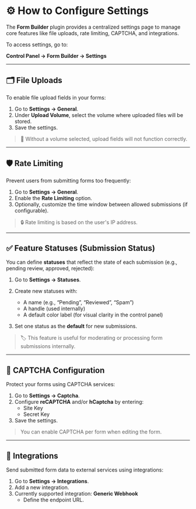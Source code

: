 # ⚙️ How to Configure Settings

The **Form Builder** plugin provides a centralized settings page to manage core features like file uploads, rate limiting, CAPTCHA, and integrations.

To access settings, go to:

**Control Panel → Form Builder → Settings**

---

## 🗂 File Uploads

To enable file upload fields in your forms:

1. Go to **Settings → General**.
2. Under **Upload Volume**, select the volume where uploaded files will be stored.
3. Save the settings.

> 📁 Without a volume selected, upload fields will not function correctly.

---

## 🛡️ Rate Limiting

Prevent users from submitting forms too frequently:

1. Go to **Settings → General**.
2. Enable the **Rate Limiting** option.
3. Optionally, customize the time window between allowed submissions (if configurable).

> 🔒 Rate limiting is based on the user's IP address.

---

## ✅ Feature Statuses (Submission Status)

You can define **statuses** that reflect the state of each submission (e.g., pending review, approved, rejected):

1. Go to **Settings → Statuses**.
2. Create new statuses with:

   * A name (e.g., “Pending”, “Reviewed”, “Spam”)
   * A handle (used internally)
   * A default color label (for visual clarity in the control panel)
3. Set one status as the **default** for new submissions.

> 🏷 This feature is useful for moderating or processing form submissions internally.


---

## 🤖 CAPTCHA Configuration

Protect your forms using CAPTCHA services:

1. Go to **Settings → Captcha**.
2. Configure **reCAPTCHA** and/or **hCaptcha** by entering:
    * Site Key
    * Secret Key
3. Save the settings.

> You can enable CAPTCHA per form when editing the form.

---

## 🔗 Integrations

Send submitted form data to external services using integrations:

1. Go to **Settings → Integrations**.
2. Add a new integration.
3. Currently supported integration: **Generic Webhook**
    * Define the endpoint URL.





